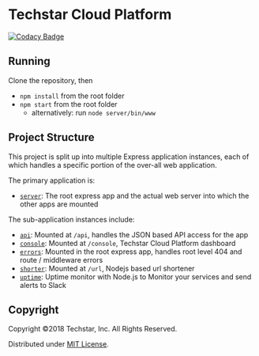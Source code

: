 # Techstar Cloud Platform

[![Codacy Badge](https://api.codacy.com/project/badge/Grade/c4aaed48afc64b67a95d7d30ed121afb)](https://www.codacy.com/app/tortuvshin/techstar-bot?utm_source=github.com&utm_medium=referral&utm_content=techstar-inc/techstar-bot&utm_campaign=badger)

## Running

Clone the repository, then 

* `npm install` from the root folder
* `npm start` from the root folder
  * alternatively: run `node server/bin/www` 

## Project Structure

This project is split up into multiple Express application instances,
each of which handles a specific portion of the over-all web application.

The primary application is:

* [`server`](/server): The root express app and the actual web server into which the other apps are mounted

The sub-application instances include:

* [`api`](/api): Mounted at `/api`, handles the JSON based API access for the app
* [`console`](/console): Mounted at `/console`, Techstar Cloud Platform dashboard
* [`errors`](/errors): Mounted in the root express app, handles root level 404 and route / middleware errors
* [`shorter`](/shorter): Mounted at `/url`, Nodejs based url shortener
* [`uptime`](/uptime):  Uptime monitor with Node.js to Monitor your services and send alerts to Slack

## Copyright

Copyright &copy;2018 Techstar, Inc. All Rights Reserved.

Distributed under [MIT License](http://mutedsolutions.mit-license.org).
